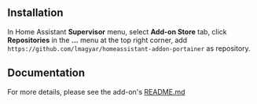 
## Installation

In Home Assistant **Supervisor** menu, select **Add-on Store** tab, click **Repositories** in the **...** menu at the top right corner, add `https://github.com/lmagyar/homeassistant-addon-portainer` as repository.

## Documentation

For more details, please see the add-on's [README.md](portainer)
